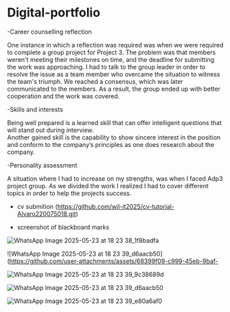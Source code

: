 # Digital-portfolio

-Career counselling reflection 

One instance in which a reflection was required was when we were required to complete a group project for Project 3. The problem was that members weren't meeting their milestones on time, and the deadline for submitting the work was approaching.
I had to talk to the group leader in order to resolve the issue as a team member who overcame the situation to witness the team's triumph. We reached a consensus, which was later communicated to the members. As a result, the group ended up with better cooperation and the work was covered. 


-Skills and interests

Being well prepared is a learned skill that can offer intelligent questions that will stand out during interview.  
Another gained skill is the capability to show sincere interest in the position and conform to the company’s principles as one does research about the company.

-Personality assessment 

A situation where I had to increase on my strengths, was when I faced Adp3 project group. As we divided the work I realized I had to cover different topics in order to help the projects success. 

- cv submition (https://github.com/wil-it2025/cv-tutorial-Alvaro220075018.git)



- screenshot of blackboard marks


![WhatsApp Image 2025-05-23 at 18 23 38_1f8badfa](https://github.com/user-attachments/assets/1181ba9d-8292-46b7-8dee-bd68956173ca)

![WhatsApp Image 2025-05-23 at 18 23 39_d6aacb50](https://github.com/user-attachments/assets/68399f09-c999-45eb-9baf-

![WhatsApp Image 2025-05-23 at 18 23 39_9c38689d](https://github.com/user-attachments/assets/81a1f687-d625-46d3-911b-5584227379ed)

![WhatsApp Image 2025-05-23 at 18 23 39_d6aacb50](https://github.com/user-attachments/assets/eecf3c88-67dd-4edd-964e-e2d4333f651e)



![WhatsApp Image 2025-05-23 at 18 23 39_e80a6af0](https://github.com/user-attachments/assets/870759ae-3403-443d-8f45-5c3ccec7dd16)






  

  
